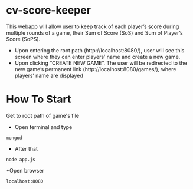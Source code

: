 # cv-score-keeper

This webapp will allow user to keep track of each player’s score during multiple rounds of a game, their Sum of Score (SoS) 
and Sum of Player’s Score (SoPS).

* Upon entering the root path (http://localhost:8080/), user will see this screen where they can enter players’ name 
and create a new game.
* Upon clicking “CREATE NEW GAME”. The user will be redirected to the new game’s permanent link
(http://localhost:8080/games/<somekindofid>), where players’ name are displayed 

# How To Start

Get to root path of game's file

* Open terminal and type

```
mongod
```

* After that

```
node app.js
```

*Open browser

```
localhost:8080
```
